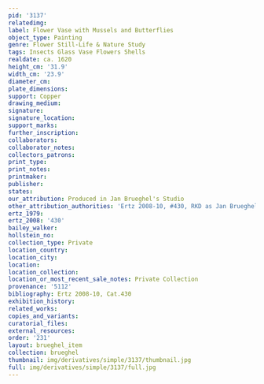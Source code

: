 ```yaml
---
pid: '3137'
relatedimg: 
label: Flower Vase with Mussels and Butterflies
object_type: Painting
genre: Flower Still-Life & Nature Study
tags: Insects Glass Vase Flowers Shells
realdate: ca. 1620
height_cm: '31.9'
width_cm: '23.9'
diameter_cm: 
plate_dimensions: 
support: Copper
drawing_medium: 
signature: 
signature_location: 
support_marks: 
further_inscription: 
collaborators: 
collaborator_notes: 
collectors_patrons: 
print_type: 
print_notes: 
printmaker: 
publisher: 
states: 
our_attribution: Produced in Jan Brueghel's Studio
other_attribution_authorities: 'Ertz 2008-10, #430, RKD as Jan Brueghel the Younger'
ertz_1979: 
ertz_2008: '430'
bailey_walker: 
hollstein_no: 
collection_type: Private
location_country: 
location_city: 
location: 
location_collection: 
location_or_most_recent_sale_notes: Private Collection
provenance: '5112'
bibliography: Ertz 2008-10, Cat.430
exhibition_history: 
related_works: 
copies_and_variants: 
curatorial_files: 
external_resources: 
order: '231'
layout: brueghel_item
collection: brueghel
thumbnail: img/derivatives/simple/3137/thumbnail.jpg
full: img/derivatives/simple/3137/full.jpg
---
```

